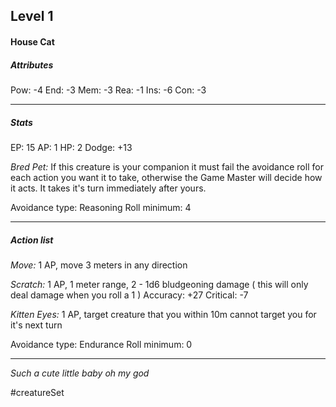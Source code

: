 ## Level 1
#### House Cat

##### Attributes

Pow: -4
End: -3
Mem: -3
Rea: -1
Ins: -6
Con: -3

---
##### Stats

EP: 15
AP: 1
HP: 2
Dodge: +13

*Bred Pet:* If this creature is your companion it must fail the avoidance roll for each action you want it to take, otherwise the Game Master will decide how it acts. It takes it's turn immediately after yours.

Avoidance type: Reasoning
Roll minimum: 4

---
##### Action list

*Move:* 1 AP, move 3 meters in any direction

*Scratch:* 1 AP, 1 meter range, 2 - 1d6 bludgeoning damage ( this will only deal damage when you roll a 1 )
Accuracy: +27
Critical: -7

*Kitten Eyes:* 1 AP, target creature that you within 10m cannot target you for it's next turn

Avoidance type: Endurance
Roll minimum: 0

---
*Such a cute little baby oh my god*

#creatureSet 